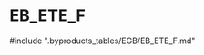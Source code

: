 # EB_ETE_F

<!-- ATTENTION : Ne pas supprimer ou modifier la ligne ci-dessous -->
#include ".byproducts_tables/EGB/EB_ETE_F.md"
<!-- ATTENTION : Ne pas supprimer ou modifier la ligne ci-dessus -->
